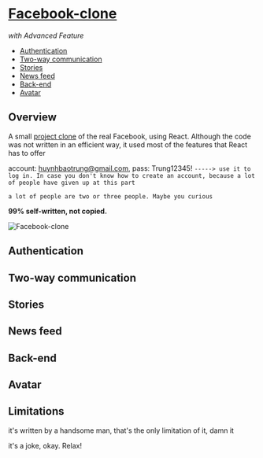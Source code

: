 # [Facebook-clone](https://bom.so/GyjaSP)
*with Advanced Feature* 

  - [Authentication](#authentication)
  - [Two-way communication](#two-way-communication)
  - [Stories](#stories)
  - [News feed](#news-feed)
  - [Back-end](#back-end)
  - [Avatar](#avatar)

## Overview

A small [project clone](https://bom.so/GyjaSP) of the real Facebook, using React. Although the code was not written in an efficient way, it used most of the features that React has to offer

account: huynhbaotrung@gmail.com, pass: Trung12345!    `-----> use it to log in. In case you don't know how to create an account, because a lot of people have given up at this part`

`a lot of people are two or three people. Maybe you curious`

**99% self-written, not copied.**

![Facebook-clone](https://media.giphy.com/media/8ABYLgbCIlkynzVaGU/giphy.gif)

## Authentication

## Two-way communication

## Stories

## News feed

## Back-end

## Avatar

## Limitations
  it's written by a handsome man, that's the only limitation of it, damn it
  
  it's a joke, okay. Relax!
